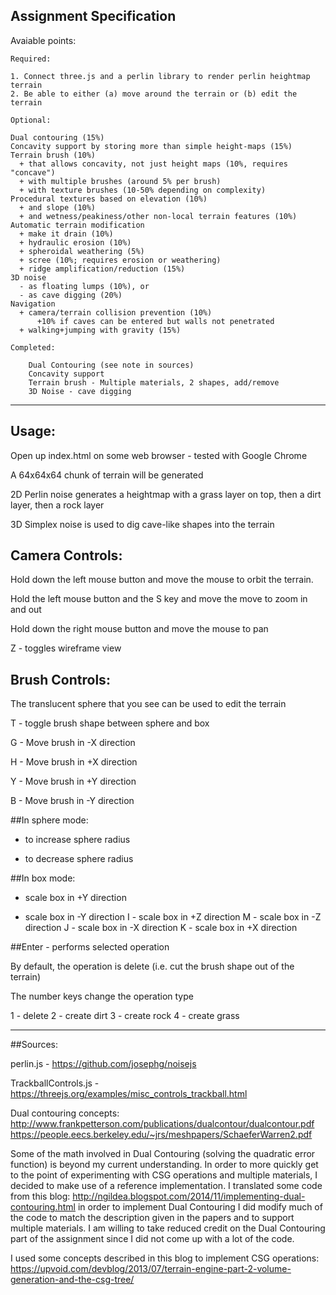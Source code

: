 

Assignment Specification
-------------------------------------------------------------------------------
Avaiable points:

	Required:

	1. Connect three.js and a perlin library to render perlin heightmap terrain
	2. Be able to either (a) move around the terrain or (b) edit the terrain

	Optional:

	Dual contouring (15%)
	Concavity support by storing more than simple height-maps (15%)
	Terrain brush (10%)
	  + that allows concavity, not just height maps (10%, requires "concave")
	  + with multiple brushes (around 5% per brush)
	  + with texture brushes (10-50% depending on complexity)
	Procedural textures based on elevation (10%)
	  + and slope (10%)
	  + and wetness/peakiness/other non-local terrain features (10%)
	Automatic terrain modification
	  + make it drain (10%)
	  + hydraulic erosion (10%)
	  + spheroidal weathering (5%)
	  + scree (10%; requires erosion or weathering)
	  + ridge amplification/reduction (15%)
	3D noise
	  - as floating lumps (10%), or
	  - as cave digging (20%)
	Navigation
	  + camera/terrain collision prevention (10%)
	      +10% if caves can be entered but walls not penetrated
	  + walking+jumping with gravity (15%)
	  
	Completed:

		Dual Contouring (see note in sources)
		Concavity support
		Terrain brush - Multiple materials, 2 shapes, add/remove
		3D Noise - cave digging
-----------------------------------------------------------------------------------

## Usage:

Open up index.html on some web browser - tested with Google Chrome

A 64x64x64 chunk of terrain will be generated

2D Perlin noise generates a heightmap with a grass layer on top, then a dirt layer, then a rock layer

3D Simplex noise is used to dig cave-like shapes into the terrain

## Camera Controls:

Hold down the left mouse button and move the mouse to orbit the terrain.

Hold the left mouse button and the S key and move the move to zoom in and out

Hold down the right mouse button and move the mouse to pan

Z - toggles wireframe view

## Brush Controls:

The translucent sphere that you see can be used to edit the terrain

T - toggle brush shape between sphere and box

G - Move brush in -X direction

H - Move brush in +X direction

Y - Move brush in +Y direction

B - Move brush in -Y direction

##In sphere mode:
+ to increase sphere radius
- to decrease sphere radius

##In box mode:
+ scale box in +Y direction
- scale box in -Y direction
I - scale box in +Z direction
M - scale box in -Z direction
J - scale box in -X direction
K - scale box in +X direction

##Enter - performs selected operation

By default, the operation is delete (i.e. cut the brush shape out of the terrain)

The number keys change the operation type

1 - delete
2 - create dirt
3 - create rock
4 - create grass

-----------------------------------------------------------------------------------

##Sources: 

perlin.js - https://github.com/josephg/noisejs

TrackballControls.js - https://threejs.org/examples/misc_controls_trackball.html

Dual contouring concepts:
http://www.frankpetterson.com/publications/dualcontour/dualcontour.pdf
https://people.eecs.berkeley.edu/~jrs/meshpapers/SchaeferWarren2.pdf

Some of the math involved in Dual Contouring (solving the quadratic error function) is beyond my current understanding. In order to more quickly get to the point of experimenting with CSG operations and multiple materials, I decided to make use of a reference implementation.
I translated some code from this blog: http://ngildea.blogspot.com/2014/11/implementing-dual-contouring.html in order to implement Dual Contouring
I did modify much of the code to match the description given in the papers and to support multiple materials. I am willing to take reduced credit on the Dual Contouring part of the assignment since I did not come up with a lot of the code.

I used some concepts described in this blog to implement CSG operations:
https://upvoid.com/devblog/2013/07/terrain-engine-part-2-volume-generation-and-the-csg-tree/

